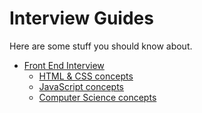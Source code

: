# Interview Guides

Here are some stuff you should know about.

* [Front End Interview](https://github.com/jonniespratley/javascript-learning-material/tree/96dec063b645e0d8c402c24fd3f3588d2d6f08a2/interview-guides/front-end-interview/README.md)
  * [HTML & CSS concepts](html-and-css-concepts.md)
  * [JavaScript concepts](javascript-concepts.md)
  * [Computer Science concepts](computer-science-concepts/)

